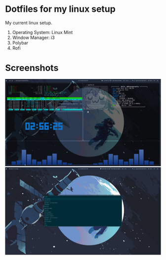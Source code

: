 <h1> Dotfiles for my linux setup </h1>

My current linux setup.
<ol>
  <li>Operating System: Linux Mint</li>
  <li>Window Manager: i3</li>
  <li>Polybar</li>
  <li>Rofi</li>
</ol>

<h1>Screenshots</h1>
<img src="screenshots/ss1.png" />
<img src = "screenshots/rofi.png" />
